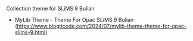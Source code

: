 Collection theme for SLiMS 9 Bulian
- MyLib Theme - Theme For Opac SLiMS 9 Bulian (https://www.blogitcode.com/2024/07/mylib-theme-theme-for-opac-slims-9.html)
